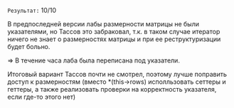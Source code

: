 `Результат:` 10/10

В предпоследней версии лабы размерности матрицы не были указателями, но Тассов это забраковал, т.к. в таком случае итератор ничего не знает о размерностях матрицы и при ее реструктуризации будет больно.

=> В течение часа лаба была переписана под указатели. 

Итоговый вариант Тассов почти не смотрел, поэтому лучше поправить доступ к размерностям (вместо *(this->rows) исполльзовать сеттеры и геттеры, а также реализовать проверки на корректность указателя, если где-то этого нет)


